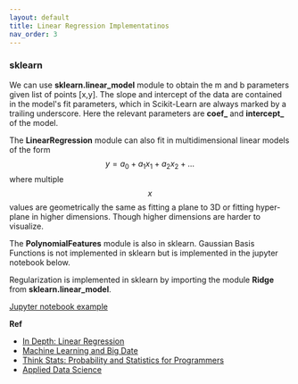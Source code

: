 ```yaml
---
layout: default
title: Linear Regression Implementatinos
nav_order: 3
---
```


### sklearn
We can use **sklearn.linear_model** module to obtain the m and b parameters given list of points [x,y].  The slope and intercept of the data are contained in the model's fit parameters, which in Scikit-Learn are always marked by a trailing underscore. Here the relevant parameters are **coef_** and **intercept_** of the model. 

The **LinearRegression** module can also fit in multidimensional linear models of the form $$y=a_0+a_1x_1+a_2x_2+...$$ where multiple $$x$$  values are geometrically the same as fitting a plane to 3D or fitting hyper-plane in higher dimensions.  Though higher dimensions are harder to visualize.

The **PolynomialFeatures** module is also in sklearn. Gaussian Basis Functions is not implemented in sklearn but is implemented in the jupyter notebook below.

Regularization is implemented in sklearn by importing the module **Ridge** from **sklearn.linear_model**.

[Jupyter notebook example](https://jakevdp.github.io/PythonDataScienceHandbook/05.06-linear-regression.html)

**Ref**
- [In Depth: Linear Regression](https://jakevdp.github.io/PythonDataScienceHandbook/05.06-linear-regression.html)
- [Machine Learning and Big Date](http://www.kareemalkaseer.com/books/ml/linear-regression-intro)
- [Think Stats: Probability and Statistics for Programmers](http://greenteapress.com/thinkstats/thinkstats.pdf)
- [Applied Data Science](https://columbia-applied-data-science.github.io/appdatasci.pdf)